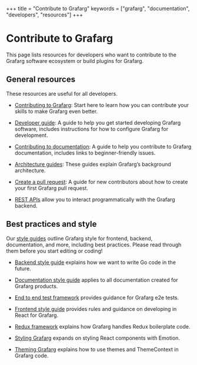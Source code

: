 +++
title = "Contribute to Grafarg"
keywords = ["grafarg", "documentation", "developers", "resources"]
+++

# Contribute to Grafarg

This page lists resources for developers who want to contribute to the Grafarg software ecosystem or build plugins for Grafarg.

## General resources

These resources are useful for all developers.

- [Contributing to Grafarg](https://github.com/grafarg/grafarg/blob/master/CONTRIBUTING.md): Start here to learn how you can contribute your skills to make Grafarg even better.

- [Developer guide](https://github.com/grafarg/grafarg/blob/master/contribute/developer-guide.md): A guide to help you get started developing Grafarg software, includes instructions for how to configure Grafarg for development.

- [Contributing to documentation](https://github.com/grafarg/grafarg/blob/master/contribute/documentation.md): A guide to help you contribute to Grafarg documentation, includes links to beginner-friendly issues.

- [Architecture guides](https://github.com/grafarg/grafarg/tree/master/contribute/architecture): These guides explain Grafarg’s background architecture.

- [Create a pull request](https://github.com/grafarg/grafarg/blob/master/contribute/create-pull-request.md): A guide for new contributors about how to create your first Grafarg pull request.

- [REST APIs](https://grafarg.com/docs/grafarg/latest/http_api/) allow you to interact programmatically with the Grafarg backend.

## Best practices and style

Our [style guides](https://github.com/grafarg/grafarg/tree/master/contribute/style-guides) outline Grafarg style for frontend, backend, documentation, and more, including best practices. Please read through them before you start editing or coding!

- [Backend style guide](https://github.com/grafarg/grafarg/blob/master/contribute/style-guides/backend.md) explains how we want to write Go code in the future.

- [Documentation style guide](https://github.com/grafarg/grafarg/blob/master/contribute/style-guides/documentation-style-guide.md) applies to all documentation created for Grafarg products.

- [End to end test framework](https://github.com/grafarg/grafarg/blob/master/contribute/style-guides/e2e.md) provides guidance for Grafarg e2e tests.

- [Frontend style guide](https://github.com/grafarg/grafarg/blob/master/contribute/style-guides/frontend.md) provides rules and guidance on developing in React for Grafarg.

- [Redux framework](https://github.com/grafarg/grafarg/blob/master/contribute/style-guides/redux.md) explains how Grafarg handles Redux boilerplate code.

- [Styling Grafarg](https://github.com/grafarg/grafarg/blob/master/contribute/style-guides/styling.md) expands on styling React components with Emotion.

- [Theming Grafarg](https://github.com/grafarg/grafarg/blob/master/contribute/style-guides/themes.md) explains how to use themes and ThemeContext in Grafarg code.
